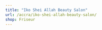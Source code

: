 ```yaml
---
title: "Iko Shei Allah Beauty Salon"
url: /accra/iko-shei-allah-beauty-salon/
shop: Friseur
---
```

